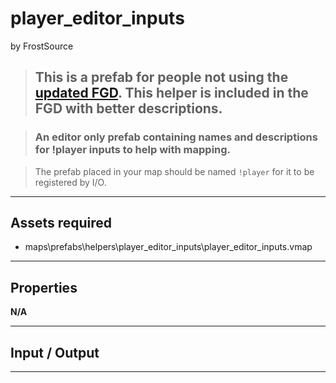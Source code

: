 # player_editor_inputs
by FrostSource

> ## This is a prefab for people not using the [updated FGD](https://github.com/FrostSource/hla_extravaganza/tree/main/fgd). This helper is included in the FGD with better descriptions.

> ### An editor only prefab containing names and descriptions for !player inputs to help with mapping.

> The prefab placed in your map should be named `!player` for it to be registered by I/O.

---

## Assets required

- maps\prefabs\helpers\player_editor_inputs\player_editor_inputs.vmap

---

## Properties

**N/A**

---

## Input / Output

---